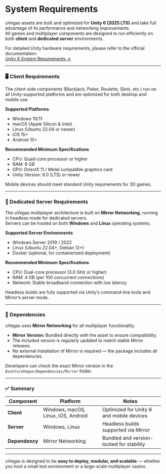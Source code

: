 # System Requirements

uVegas assets are built and optimized for **Unity 6 (2025 LTS)** and take full advantage of its performance and networking improvements.\
All games and multiplayer components are designed to run efficiently on both **client** and **dedicated server** environments.

For detailed Unity hardware requirements, please refer to the official documentation:\
[Unity 6 System Requirements →](https://docs.unity3d.com/Manual/system-requirements.html)

***

### 🖥️ Client Requirements

The client-side components (Blackjack, Poker, Roulette, Slots, etc.) run on all Unity-supported platforms and are optimized for both desktop and mobile use.

**Supported Platforms**

* Windows 10/11
* macOS (Apple Silicon & Intel)
* Linux (Ubuntu 22.04 or newer)
* iOS 15+
* Android 10+

**Recommended Minimum Specifications**

* CPU: Quad-core processor or higher
* RAM: 8 GB
* GPU: DirectX 11 / Metal compatible graphics card
* Unity Version: 6.0 (LTS) or newer

Mobile devices should meet standard Unity requirements for 3D games.

***

### 🧩 Dedicated Server Requirements

The uVegas multiplayer architecture is built on **Mirror Networking**, running in headless mode for dedicated servers.\
Servers can be hosted on both **Windows** and **Linux** operating systems.

**Supported Server Environments**

* Windows Server 2019 / 2022
* Linux (Ubuntu 22.04+, Debian 12+)
* Docker (optional, for containerized deployment)

**Recommended Minimum Specifications**

* CPU: Dual-core processor (3.0 GHz or higher)
* RAM: 4 GB (per 100 concurrent connections)
* Network: Stable broadband connection with low latency

Headless builds are fully supported via Unity’s command-line tools and Mirror’s server mode.

***

### 🔗 Dependencies

uVegas uses **Mirror Networking** for all multiplayer functionality.

* **Mirror Version:** Bundled directly with the asset to ensure compatibility.
* The included version is regularly updated to match stable Mirror releases.
* No external installation of Mirror is required — the package includes all dependencies.

Developers can check the exact Mirror version in the `Assets/uVegas/Dependencies/Mirror` folder.

***

### ✅ Summary

| Component      | Platform                            | Notes                                    |
| -------------- | ----------------------------------- | ---------------------------------------- |
| **Client**     | Windows, macOS, Linux, iOS, Android | Optimized for Unity 6 and mobile devices |
| **Server**     | Windows, Linux                      | Headless builds supported via Mirror     |
| **Dependency** | Mirror Networking                   | Bundled and version-locked for stability |

***

uVegas is designed to be **easy to deploy, modular, and scalable** — whether you host a small test environment or a large-scale multiplayer casino.
